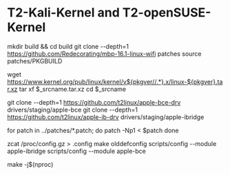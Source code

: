 # T2-Kali-Kernel and T2-openSUSE-Kernel

mkdir build && cd build
git clone --depth=1 https://github.com/Redecorating/mbp-16.1-linux-wifi patches
source patches/PKGBUILD

wget https://www.kernel.org/pub/linux/kernel/v${pkgver//.*}.x/linux-${pkgver}.tar.xz
tar xf $_srcname.tar.xz
cd $_srcname

git clone --depth=1 https://github.com/t2linux/apple-bce-drv drivers/staging/apple-bce
git clone --depth=1 https://github.com/t2linux/apple-ib-drv drivers/staging/apple-ibridge

for patch in ../patches/*.patch; do
    patch -Np1 < $patch
done

zcat /proc/config.gz > .config
make olddefconfig
scripts/config --module apple-ibridge
scripts/config --module apple-bce


make -j$(nproc)

